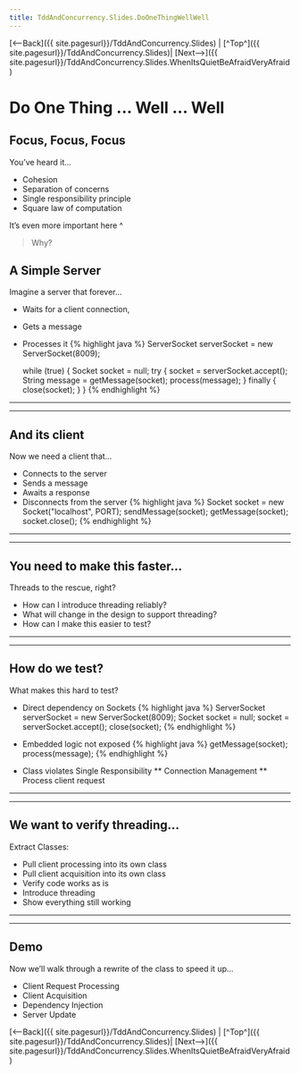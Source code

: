 ```yaml
---
title: TddAndConcurrency.Slides.DoOneThingWellWell
---
```

[<--Back]({{ site.pagesurl}}/TddAndConcurrency.Slides) | [^Top^]({{ site.pagesurl}}/TddAndConcurrency.Slides)| [Next-->]({{ site.pagesurl}}/TddAndConcurrency.Slides.WhenItsQuietBeAfraidVeryAfraid)

# Do One Thing ... Well ... Well

## Focus, Focus, Focus
 You’ve heard it...
* Cohesion
* Separation of concerns
* Single responsibility principle
* Square law of computation

It’s even more important here
^
> Why?

## A Simple Server
 Imagine a server that forever…
* Waits for a client connection, 
* Gets a message
* Processes it
{% highlight java %}
    ServerSocket serverSocket = new ServerSocket(8009);
    
    while (true) {
        Socket socket = null;
        try {
             socket = serverSocket.accept();
             String message = getMessage(socket);
             process(message);
        } finally {
             close(socket);
        }
    }
{% endhighlight %}
----
----
## And its client
 Now we need a client that...
* Connects to the server
* Sends a message
* Awaits a response
* Disconnects from the server
{% highlight java %}
    Socket socket = new Socket("localhost", PORT);
    sendMessage(socket);
    getMessage(socket);
    socket.close();
{% endhighlight %}
----
----
## You need to make this faster...
Threads to the rescue, right?
* How can I introduce threading reliably?
* What will change in the design to support threading?
* How can I make this easier to test?
----
----
## How do we test?
 What makes this hard to test?
* Direct dependency on Sockets
{% highlight java %}
    ServerSocket serverSocket = new ServerSocket(8009);
    Socket socket = null;
    socket = serverSocket.accept();
    close(socket);
{% endhighlight %}

* Embedded logic not exposed
{% highlight java %}
    getMessage(socket);
    process(message);
{% endhighlight %}

* Class violates Single Responsibility
** Connection Management
** Process client request
----
----
## We want to verify threading...
Extract Classes:
* Pull client processing into its own class
* Pull client acquisition into its own class
* Verify code works as is
* Introduce threading
* Show everything still working
----
----
## Demo
 Now we’ll walk through a rewrite of the class to speed it up…
* Client Request Processing
* Client Acquisition
* Dependency Injection
* Server Update

[<--Back]({{ site.pagesurl}}/TddAndConcurrency.Slides) | [^Top^]({{ site.pagesurl}}/TddAndConcurrency.Slides)| [Next-->]({{ site.pagesurl}}/TddAndConcurrency.Slides.WhenItsQuietBeAfraidVeryAfraid)
